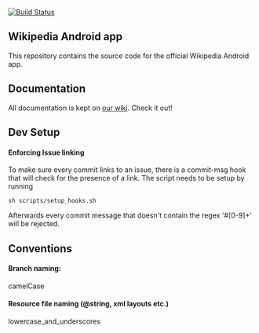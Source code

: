 [![Build Status](https://travis-ci.com/SteveLocke/SOEN390-wiki.svg?token=VdHBssbr7jcta4rPxyAp&branch=master)](https://travis-ci.com/SteveLocke/SOEN390-wiki)

## Wikipedia Android app

This repository contains the source code for the official Wikipedia Android app.

## Documentation

All documentation is kept on [our wiki](https://www.mediawiki.org/wiki/Wikimedia_Apps/Team/Wikipedia_Android_app_hacking). Check it out!

## Dev Setup

#### Enforcing Issue linking
To make sure every commit links to an issue, there is a commit-msg hook that will check for the presence of a link.  The script needs to be setup by running 

`sh scripts/setup_hooks.sh`

Afterwards every commit message that doesn't contain the regex '#[0-9]+' will be rejected.

## Conventions

#### Branch naming:
camelCase

#### Resource file naming (@string, xml layouts etc.)
lowercase_and_underscores


